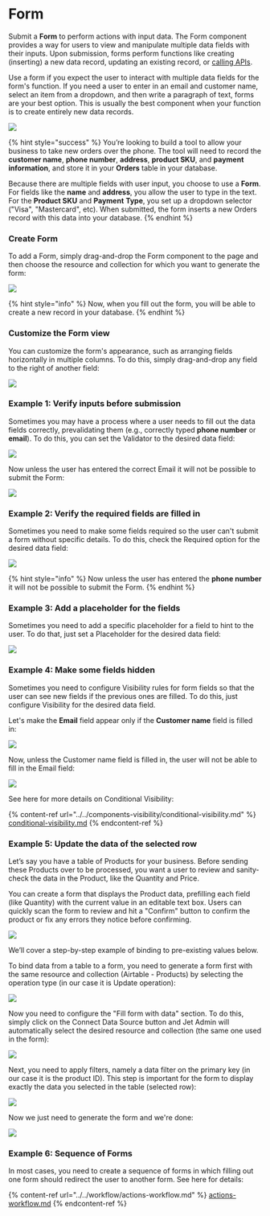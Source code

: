 # Form

Submit a **Form** to perform actions with input data. The Form component provides a way for users to view and manipulate multiple data fields with their inputs. Upon submission, forms perform functions like creating (inserting) a new data record, updating an existing record, or [calling APIs](../../data/make-an-http-request.md).

Use a form if you expect the user to interact with multiple data fields for the form's function. If you need a user to enter in an email and customer name, select an item from a dropdown, and then write a paragraph of text, forms are your best option. This is usually the best component when your function is to create entirely new data records.

![](<../../../.gitbook/assets/image (876).png>)

{% hint style="success" %}
You’re looking to build a tool to allow your business to take new orders over the phone. The tool will need to record the **customer name**, **phone number**, **address**, **product SKU**, and **payment information**, and store it in your **Orders** table in your database.

Because there are multiple fields with user input, you choose to use a **Form**. For fields like the **name** and **address**, you allow the user to type in the text. For the **Product SKU** and **Payment** **Type**, you set up a dropdown selector ("Visa", "Mastercard", etc). When submitted, the form inserts a new Orders record with this data into your database.
{% endhint %}

### Create Form

To add a Form, simply drag-and-drop the Form component to the page and then choose the resource and collection for which you want to generate the form:

![](<../../../.gitbook/assets/testgif84 (1).gif>)

{% hint style="info" %}
Now, when you fill out the form, you will be able to create a new record in your database.
{% endhint %}

### Customize the Form view

You can customize the form's appearance, such as arranging fields horizontally in multiple columns. To do this, simply drag-and-drop any field to the right of another field:

![](../../../.gitbook/assets/testgif85.gif)

### Example 1: Verify inputs before submission

Sometimes you may have a process where a user needs to fill out the data fields correctly, prevalidating them (e.g., correctly typed **phone number** or **email**). To do this, you can set the Validator to the desired data field:

![](../../../.gitbook/assets/testgif86.gif)

Now unless the user has entered the correct Email it will not be possible to submit the Form:

![](../../../.gitbook/assets/testgif87.gif)

### Example 2: Verify the required fields are filled in

Sometimes you need to make some fields required so the user can't submit a form without specific details. To do this, check the Required option for the desired data field:

![](../../../.gitbook/assets/testgif88.gif)

{% hint style="info" %}
Now unless the user has entered the **phone number** it will not be possible to submit the Form.
{% endhint %}

### Example 3: Add a placeholder for the fields

Sometimes you need to add a specific placeholder for a field to hint to the user. To do that, just set a Placeholder for the desired data field:

![](../../../.gitbook/assets/testgif89.gif)

### Example 4: Make some fields hidden

Sometimes you need to configure Visibility rules for form fields so that the user can see new fields if the previous ones are filled. To do this, just configure Visibility for the desired data field.&#x20;

Let's make the **Email** field appear only if the **Customer name** field is filled in:

![](../../../.gitbook/assets/testgif90.gif)

Now, unless the Customer name field is filled in, the user will not be able to fill in the Email field:

![](../../../.gitbook/assets/testgif91.gif)

See here for more details on Conditional Visibility:

{% content-ref url="../../components-visibility/conditional-visibility.md" %}
[conditional-visibility.md](../../components-visibility/conditional-visibility.md)
{% endcontent-ref %}

### Example 5: Update the data of the selected row

Let’s say you have a table of Products for your business. Before sending these Products over to be processed, you want a user to review and sanity-check the data in the Product, like the Quantity and Price.

You can create a form that displays the Product data, prefilling each field (like Quantity) with the current value in an editable text box. Users can quickly scan the form to review and hit a "Confirm" button to confirm the product or fix any errors they notice before confirming.

![](../../../.gitbook/assets/testgif92.gif)

We’ll cover a step-by-step example of binding to pre-existing values below.

To bind data from a table to a form, you need to generate a form first with the same resource and collection (Airtable - Products) by selecting the operation type (in our case it is Update operation):

![](../../../.gitbook/assets/testgif93.gif)

Now you need to configure the "Fill form with data" section. To do this, simply click on the Connect Data Source button and Jet Admin will automatically select the desired resource and collection (the same one used in the form):

![](../../../.gitbook/assets/testgif94.gif)

Next, you need to apply filters, namely a data filter on the primary key (in our case it is the product ID). This step is important for the form to display exactly the data you selected in the table (selected row):

![](../../../.gitbook/assets/testgif95.gif)

Now we just need to generate the form and we're done:

![](../../../.gitbook/assets/testgif96.gif)

### Example 6: Sequence of Forms

In most cases, you need to create a sequence of forms in which filling out one form should redirect the user to another form. See here for details:

{% content-ref url="../../workflow/actions-workflow.md" %}
[actions-workflow.md](../../workflow/actions-workflow.md)
{% endcontent-ref %}
